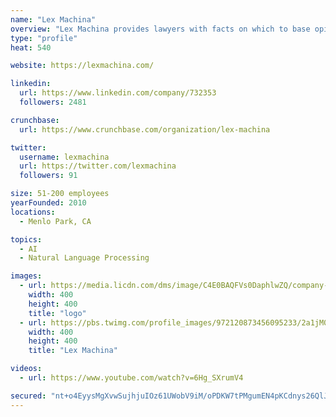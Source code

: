 ```yaml
---
name: "Lex Machina"
overview: "Lex Machina provides lawyers with facts on which to base opinions – the core element of good lawyering. Lawyers can now predict the behaviors and outcomes that different legal strategies will produce and craft successful strategies to win cases and close business"
type: "profile"
heat: 540

website: https://lexmachina.com/

linkedin:
  url: https://www.linkedin.com/company/732353
  followers: 2481

crunchbase:
  url: https://www.crunchbase.com/organization/lex-machina

twitter:
  username: lexmachina
  url: https://twitter.com/lexmachina
  followers: 91

size: 51-200 employees
yearFounded: 2010
locations:
  - Menlo Park, CA

topics:
  - AI
  - Natural Language Processing

images:
  - url: https://media.licdn.com/dms/image/C4E0BAQFVs0DaphlwZQ/company-logo_400_400/0?e=1582761600&v=beta&t=DM065qda1MLpFWPOAssFupsMxER43Ow0FNc3pimZNug
    width: 400
    height: 400
    title: "logo"
  - url: https://pbs.twimg.com/profile_images/972120873456095233/2a1jM0Km_400x400.jpg
    width: 400
    height: 400
    title: "Lex Machina"

videos:
  - url: https://www.youtube.com/watch?v=6Hg_SXrumV4

secured: "nt+o4EyysMgXvwSujhjuIOz61UWobV9iM/oPDKW7tPMgumEN4pKCdnys26QlJGZty55kfSYoRymn2tPXSQ1o9IuLzKSZ07eQ08hdhVDbWrshAvFT+pvWuYvKDlqL9pjroZBScUdxSaM965p1kjQbrzOnhyV359ZxdnZOAMV9lsCxGlC7P6O9JIqInD0g39WqgGs3EUUf9YSgpbYixO7b2YK358M4ybXvbgCsXfos4YaDDuwtpv7TtJLUy6W5XBR/XcweFK9H8TZmKjyrHwp3R0/das5MOqkYKY0FgeErM4/D4/mrKbByRbrzCxew5qSq;eu++AA5mTXY0FuJBHRfIQw=="
---
```


